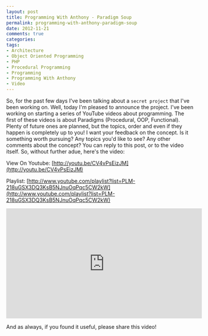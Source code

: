 ```yaml
---
layout: post
title: Programming With Anthony - Paradigm Soup
permalink: programming-with-anthony-paradigm-soup
date: 2012-11-21
comments: true
categories:
tags:
- Architecture
- Object Oriented Programming
- PHP
- Procedural Programming
- Programming
- Programming With Anthony
- Video
---
```


So, for the past few days I've been talking about a `secret project` that I've been working on. Well, today I'm pleased to announce the project. I've been working on starting a series of YouTube videos about programming. The first of these videos is about Paradigms (Procedural, OOP, Functional). Plenty of future ones are planned, but the topics, order and even if they happen is completely up to you! I want your feedback on the concept. Is it something worth pursuing? Any topics you'd like to see? Any other comments about the concept? You can reply to this post, or to the video itself. So, without further adue, here's the video:
<!--more-->
View On Youtube: [http://youtu.be/CV4vPsEizJM](http://youtu.be/CV4vPsEizJM)


Playlist: [http://www.youtube.com/playlist?list=PLM-218uGSX3DQ3KsB5NJnuOqPqc5CW2kW](http://www.youtube.com/playlist?list=PLM-218uGSX3DQ3KsB5NJnuOqPqc5CW2kW)
<iframe allowfullscreen="allowfullscreen" frameborder="0" height="295" src="http://www.youtube.com/embed/CV4vPsEizJM" width="525"></iframe>

And as always, if you found it useful, please share this video!
